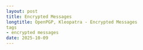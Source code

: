 ```yaml
---
layout: post
title: Encrypted Messages
longtitle: OpenPGP, Kleopatra - Encrypted Messages
tags
- encrypted messages
date: 2025-10-09
---
```



